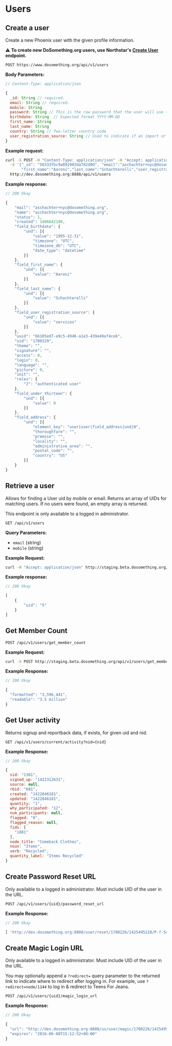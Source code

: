 # Users

## Create a user

Create a new Phoenix user with the given profile information.

:warning: __To create new DoSomething.org users, use Northstar's [Create User](https://github.com/DoSomething/northstar/blob/dev/documentation/endpoints/users.md#create-a-user)
endpoint.__

```
POST https://www.dosomething.org/api/v1/users
```

**Body Parameters:**

```js
// Content-Type: application/json

{
  _id: String // required.
  email: String // required.
  mobile: String
  password: String // This is the raw password that the user will use to login.
  birthdate: String  // Expected format YYYY-MM-DD
  first_name: String
  last_name: String
  country: String // Two-letter country code
  user_registration_source: String // Used to indicate if an import or external app has created the User.
}
```

**Example request:**

```sh
curl -X POST -H "Content-Type: application/json" -H "Accept: application/json" \
  -d '{"_id": "58333fbc9a892003da782d0d", "email":"aschachter+nyc@dosomething.org", "password":"password", "birthdate":"1995-12-31", \
       "first_name":"Aaroni","last_name":"Schachterelli","user_registration_source":"services"}' \
  http://dev.dosomething.org:8888/api/v1/users
```

**Example response:**

```js
// 200 Okay

{
    "mail": "aschachter+nyc@dosomething.org",
    "name": "aschachter+nyc@dosomething.org",
    "status": 1,
    "created": 1406642100,
    "field_birthdate": {
        "und": [{
            "value": "1995-12-31",
            "timezone": "UTC",
            "timezone_db": "UTC",
            "date_type": "datetime"
        }]
    },
    "field_first_name": {
        "und": [{
            "value": "Aaroni"
        }]
    },
    "field_last_name": {
        "und": [{
            "value": "Schachterelli"
        }]
    },
    "field_user_registration_source": {
        "und": [{
            "value": "services"
        }]
    },
    "uuid": "6b105ed7-e9c5-4946-a1e3-439e49af4ceb",
    "uid": "1700329",
    "theme": "",
    "signature": "",
    "access": 0,
    "login": 0,
    "language": "",
    "picture": 0,
    "init": "",
    "roles": {
        "2": "authenticated user"
    },
    "field_under_thirteen": {
        "und": [{
            "value": 0
        }]
    },
    "field_address": {
        "und": [{
            "element_key": "user|user|field_address|und|0",
            "thoroughfare": "",
            "premise": "",
            "locality": "",
            "administrative_area": "",
            "postal_code": "",
            "country": "US"
        }]
    }
}
```

## Retrieve a user

Allows for finding a User uid by mobile or email. Returns an array of UIDs for matching users. If no users were found,
an empty array is returned.

This endpoint is only available to a logged in administrator.

```
GET /api/v1/users
```

**Query Parameters:**
  - `email` (string)
  - `mobile` (string)

**Example Request:**
```sh
curl -H "Accept: application/json" http://staging.beta.dosomething.org/api/v1/users?parameters[mobile]=2125550001
```

**Example response:**

```js
// 200 Okay

[
    {
        "uid": "5"
    }
]
```

## Get Member Count

```
POST /api/v1/users/get_member_count
```

**Example Request:**
```sh
curl -X POST http://staging.beta.dosomething.org/api/v1/users/get_member_count
```

**Example Response:**

```js
// 200 Okay

{
  "formatted": "3,596,441",
  "readable": "3.5 million"
}
```

## Get User activity

Returns signup and reportback data, if exists, for given uid and nid.

```
GET /api/v1/users/current/activity?nid={nid}
```

**Example Response:**

```js
// 200 Okay

{
  sid: "1361",
  signed_up: "1422312631",
  source: null,
  rbid: "681",
  created: "1422046181",
  updated: "1422046181",
  quantity: "1",
  why_participated: "12",
  num_participants: null,
  flagged: "0",
  flagged_reason: null,
  fids: [
    "1881"
  ],
  node_title: "Comeback Clothes",
  noun: "Items",
  verb: "Recycled",
  quantity_label: "Items Recycled"
}
```

## Create Password Reset URL

Only available to a logged in administrator. Must include UID of the user in the URL.

```
POST /api/v1/users/{uid}/password_reset_url
```

**Example Response:**

```js
// 200 Okay

[ 'http://dev.dosomething.org:8888/user/reset/1700226/1425495228/P-f-5d6kHLrOXl0VrQfXavgmMjiNz042uihpxJW4jBc' ]
```

## Create Magic Login URL

Only available to a logged in administrator. Must include UID of the user in the URL.

You may optionally append a `?redirect=` query parameter to the returned link to indicate where to redirect
after logging in. For example, use `?redirect=node/1144` to log in & redirect to Teens For Jeans.

```
POST /api/v1/users/{uid}/magic_login_url
```

**Example Response:**

```js
// 200 Okay

{
  "url": "http://dev.dosomething.org:8888/us/user/magic/1700226/1425495228/P-f-5d6kHLrOXl0VrQfXavgmMjiNz042uihpxJW4jBc",
  "expires": "2016-06-08T15:12:52+00:00"
}
```

